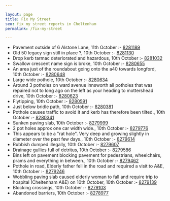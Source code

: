 ```yaml
---

layout: page
title: Fix My Street
seo: fix my street reports in Cheltenham
permalink: /fix-my-street

---
```


<!-- fix_marker starts -->

- Pavement outside of 6 Alstone Lane, 11th October :- [8281189](https://www.fixmystreet.com/report/8281189)
- Old 50 legacy sign still in place ?, 10th October :- [8281130](https://www.fixmystreet.com/report/8281130)
- Drop kerb tarmac deteriorated and hazardous, 10th October :- [8281032](https://www.fixmystreet.com/report/8281032)
- Swallow crescent name sign is broke, 10th October :- [8280655](https://www.fixmystreet.com/report/8280655)
- An area just of the roundabout going onto the a40 towards longford, 10th October :- [8280648](https://www.fixmystreet.com/report/8280648)
- Large wide pothole, 10th October :- [8280634](https://www.fixmystreet.com/report/8280634)
- Around 3 potholes on ward avenue innsworth all potholes that was repaired not to long ago on the left as your heading to mottershead drive, 10th October :- [8280623](https://www.fixmystreet.com/report/8280623)
- Flytipping, 10th October :- [8280591](https://www.fixmystreet.com/report/8280591)
- Just below bridle path, 10th October :- [8280381](https://www.fixmystreet.com/report/8280381)
- Pothole causes traffic to avoid it and kerb has therefore been tilted., 10th October :- [8280341](https://www.fixmystreet.com/report/8280341)
- Sunken paving slab, 10th October :- [8279999](https://www.fixmystreet.com/report/8279999)
- 2 pot holes approx one car width wide., 10th October :- [8279776](https://www.fixmystreet.com/report/8279776)
- This appears to be a "rat hole". Very deep and growing slightly in diameter over the past few days., 10th October :- [8279614](https://www.fixmystreet.com/report/8279614)
- Rubbish dumped illegally, 10th October :- [8279607](https://www.fixmystreet.com/report/8279607)
- Drainage gullies full of detritus, 10th October :- [8279586](https://www.fixmystreet.com/report/8279586)
- Bins left on pavement blocking pavement for pedestrians, wheelchairs, prams and everything in between., 10th October :- [8279462](https://www.fixmystreet.com/report/8279462)
- Pothole in road, Elderly father fell in the road and required a visit to A&E, 10th October :- [8279246](https://www.fixmystreet.com/report/8279246)
- Wobbling paving slab caused elderly woman to fall and require trip to hospital (Cheltenham A&E) on 10th October, 10th October :- [8279139](https://www.fixmystreet.com/report/8279139)
- Blocking crossings, 10th October :- [8279103](https://www.fixmystreet.com/report/8279103)
- Abandoned barriers, 10th October :- [8278977](https://www.fixmystreet.com/report/8278977)

<!-- fix_marker ends -->